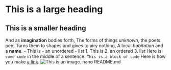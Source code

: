 # This is a large heading
## This is a smaller heading
And as **imagination** bodies forth, The forms of things *unknown*, the 
poets pen, Turns them to shapes and gives to airy nothing, A local 
*habitation* and a **name**. - This is - an unordered - list 1. This is 
2. an ordered 3. list Here is `some code` in the middle of a sentence. 
``` This is a block of code ``` Here is how you make [a 
link](https://www.wikipedia.org/). ![This is an 
image.](https://github.com/yihui/xaringan/releases/download/v0.0.2/karl-moustache.jpg)
nano README.md
